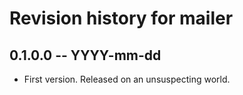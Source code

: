 # Revision history for mailer

## 0.1.0.0 -- YYYY-mm-dd

* First version. Released on an unsuspecting world.
